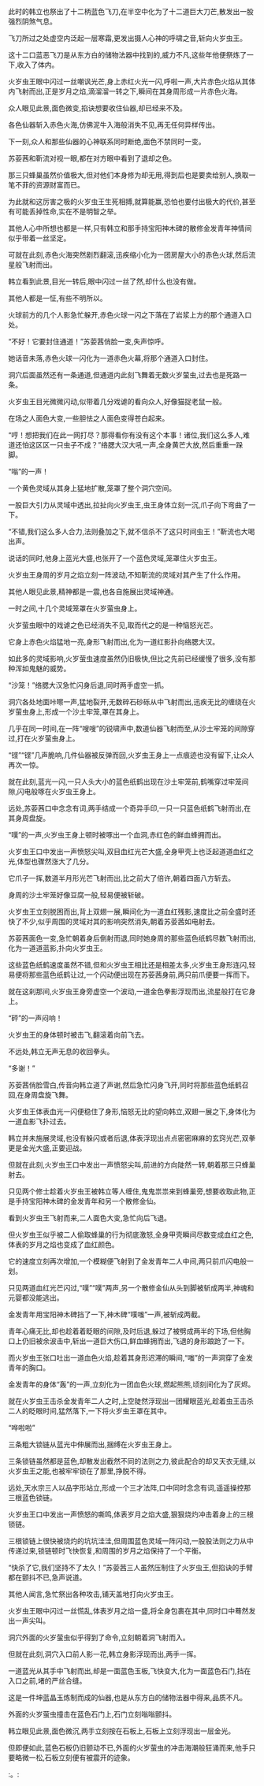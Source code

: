 
此时的韩立也祭出了十二柄蓝色飞刀,在半空中化为了十二道巨大刀芒,散发出一股强烈阴煞气息。

飞刀所过之处虚空内泛起一层寒霜,更发出摄人心神的呼啸之音,斩向火岁虫王。

这十二口蓝恶飞刀是从东方白的储物法器中找到的,威力不凡,这些年他便祭炼了一下,收入了体内。

火岁虫王眼中闪过一丝嘲讽光芒,身上赤红火光一闪,呼啦一声,大片赤色火焰从其体内飞射而出,正是岁月之焰,滴溜溜一转之下,瞬间在其身周形成一片赤色火海。

众人眼见此景,面色微变,掐诀想要收住仙器,却已经来不及。

各色仙器斩入赤色火海,仿佛泥牛入海般消失不见,再无任何异样传出。

下一刻,众人和那些仙器的心神联系同时断绝,面色不禁同时一变。

苏荌茜和靳流对视一眼,都在对方眼中看到了退却之色。

那三只蜂巢虽然价值极大,但对他们本身修为却无用,得到后也是要卖给别人,换取一笔不菲的资源财富而已。

为此就和这厉害之极的火岁虫王生死相搏,就算能赢,恐怕也要付出极大的代价,甚至有可能丢掉性命,实在不是明智之举。

其他人心中所想也都是一样,只有韩立和那手持宝阳神木碑的散修金发青年神情间似乎带着一丝坚定。

可就在此刻,赤色火海突然剧烈翻滚,迅疾缩小化为一团房屋大小的赤色火球,然后流星般飞射而出。

韩立看到此景,目光一转后,眼中闪过一丝了然,却什么也没有做。

其他人都是一怔,有些不明所以。

火球前方的几个人影急忙躲开,赤色火球一闪之下落在了岩浆上方的那个通道入口处。

“不好！它要封住通道！”苏荌茜俏脸一变,失声惊呼。

她话音未落,赤色火球一闪化为一道赤色火幕,将那个通道入口封住。

洞穴后面虽然还有一条通道,但通道内此刻飞舞着无数火岁萤虫,过去也是死路一条。

火岁虫王目光微微闪动,似带着几分戏谑的看向众人,好像猫捉老鼠一般。

在场之人面色大变,一些胆怯之人面色变得苍白起来。

“哼！想把我们在此一网打尽？那得看你有没有这个本事！诸位,我们这么多人,难道还怕这区区一只虫子不成？”络腮大汉大吼一声,全身黄芒大放,然后重重一跺脚。

“嗡”的一声！

一个黄色灵域从其身上猛地扩散,笼罩了整个洞穴空间。

一股巨大引力从灵域中透出,拉扯向火岁虫王,虫王身体立刻一沉,爪子向下弯曲了一下。

“不错,我们这么多人合力,法则叠加之下,就不信杀不了这只时间虫王！”靳流也大喝出声。

说话的同时,他身上蓝光大盛,也张开了一个蓝色灵域,笼罩住火岁虫王。

火岁虫王身周的岁月之焰立刻一阵波动,不知靳流的灵域对其产生了什么作用。

其他人眼见此景,精神都是一震,也各自施展出灵域神通。

一时之间,十几个灵域笼罩在火岁萤虫身上。

火岁萤虫眼中的戏谑之色已经消失不见,取而代之的是一种恼怒光芒。

它身上赤色火焰猛地一亮,身形飞射而出,化为一道红影扑向络腮大汉。

如此多的灵域影响,火岁萤虫速度虽然仍旧极快,但比之先前已经缓慢了很多,没有那种浑如鬼魅的威势。

“沙笼！”络腮大汉急忙闪身后退,同时两手虚空一抓。

洞穴各处地面咔嚓一声,猛地裂开,无数碎石砂砾从中飞射而出,迅疾无比的缠绕在火岁萤虫身上,形成一个沙土牢笼,罩在其身上。

几乎在同一时间,在一阵“嗖嗖”的锐啸声中,数道仙器飞射而至,从沙土牢笼的间隙穿过,打在火岁萤虫身上。

“铿”“铿”几声脆响,几件仙器被反弹而回,火岁虫王身上一点痕迹也没有留下,让众人再次一惊。

就在此刻,蓝光一闪,一只人头大小的蓝色纸鹤出现在沙土牢笼前,鹤嘴穿过牢笼间隙,闪电般啄在火岁虫王身上。

远处,苏荌茜口中念念有词,两手结成一个奇异手印,一只一只蓝色纸鹤飞射而出,在其身周盘旋。

“噗”的一声,火岁虫王身上顿时被啄出一个血洞,赤红色的鲜血蜂拥而出。

火岁虫王口中发出一声愤怒尖叫,双目血红光芒大盛,全身甲壳上也泛起道道血红之光,体型也骤然涨大了几分。

它爪子一挥,数道半月形光芒飞射而出,比之前大了倍许,朝着四面八方斩去。

身周的沙土牢笼好像豆腐一般,轻易便被斩破。

火岁虫王立刻脱困而出,背上双翅一展,瞬间化为一道血红残影,速度比之前全盛时还快了不少,似乎周围的灵域对其的影响突然消失,朝着苏荌茜如电射去。

苏荌茜面色一变,急忙朝着身后倒射而退,同时她身周的那些蓝色纸鹤尽数飞射而出,化为一道道蓝影,扑向火岁虫王。

这些蓝色纸鹤速度虽然不错,但和火岁虫王相比还是相差太多,火岁虫王身形连闪,轻易便将那些蓝色纸鹤让过,一个闪动便出现在苏荌茜身前,两只前爪便要一挥而下。

就在这刹那间,火岁虫王身旁虚空一个波动,一道金色拳影浮现而出,流星般打在它身上。

“砰”的一声闷响！

火岁虫王的身体顿时被击飞,翻滚着向前飞去。

不远处,韩立无声无息的收回拳头。

“多谢！”

苏荌茜俏脸雪白,传音向韩立道了声谢,然后急忙闪身飞开,同时将那些蓝色纸鹤召回,在身周盘旋飞舞。

火岁虫王体表血光一闪便稳住了身形,恼怒无比的望向韩立,双翅一展之下,身体化为一道血影飞扑过去。

韩立并未施展灵域,也没有躲闪或者后退,体表浮现出点点密密麻麻的玄窍光芒,双拳更是金光大盛,正要迎战。

但就在此刻,火岁虫王口中发出一声愤怒尖叫,前进的方向陡然一转,朝着那三只蜂巢射去。

只见两个修士趁着火岁虫王被韩立等人缠住,鬼鬼祟祟来到蜂巢旁,想要收取此物,正是手持宝阳神木碑的金发青年和另一个散修金仙。

看到火岁虫王飞射而来,二人面色大变,急忙向后飞退。

但火岁虫王似乎被二人偷取蜂巢的行为彻底激怒,全身甲壳瞬间尽数变成血红之色,体表的岁月之焰也变成了血红颜色。

它的速度立刻再次增加,一个模糊便飞射到了金发青年二人中间,两只前爪闪电般一划。

只见两道血红光芒闪过,“噗”“噗”两声,另一个散修金仙从头到脚被斩成两半,神魂和元婴都没能逃出。

金发青年用宝阳神木碑挡了一下,神木碑“噗嗤”一声,被斩成两截。

青年心痛无比,却也趁着着眨眼的间隙,及时后退,躲过了被劈成两半的下场,但他胸口上仍旧被余波击中,斩出一道巨大伤口,鲜血蜂拥而出,飞退的身形踉跄了一下。

而火岁虫王张口吐出一道血色火焰,趁着其身形迟滞的瞬间,“嗤”的一声洞穿了金发青年的胸口。

金发青年的身体“轰”的一声,立刻化为一团血色火球,燃起熊熊,顷刻间化为了灰烬。

就在火岁虫王击杀金发青年二人之时,上空陡然浮现出一团耀眼蓝光,趁着虫王击杀二人的眨眼时间,猛然落下,一下将火岁虫王罩在其中。

“哗啦啦”

三条粗大锁链从蓝光中伸展而出,捆缚在火岁虫王身上。

三条锁链虽然都是蓝色,却散发出截然不同的法则之力,彼此配合的却又天衣无缝,以火岁虫王之能,也被牢牢锁在了那里,挣脱不得。

远处,天水宗三人以品字形站立,形成一个三才法阵,口中同时念念有词,遥遥操控那三根蓝色锁链。

火岁虫王口中发出一声愤怒的嘶鸣,体表岁月之焰大盛,狠狠烧灼冲击着身上的三根锁链。

三根锁链上很快被烧灼的坑坑洼洼,但周围蓝色灵域一阵闪动,一股股法则之力从中传递过来,锁链顿时飞快恢复,和周围的岁月之焰保持了一个平衡。

“快杀了它,我们坚持不了太久！”苏荌茜三人虽然压制住了火岁虫王,但掐诀的手臂都在颤抖不已,急声说道。

其他人闻言,急忙祭出各种攻击,铺天盖地打向火岁虫王。

火岁虫王眼中闪过一丝慌乱,体表岁月之焰一盛,将全身包裹在其中,同时口中蓦然发出一声尖叫。

洞穴外面的火岁萤虫似乎得到了命令,立刻朝着洞飞射而入。

但就在此刻,洞穴入口前人影一花,韩立身影浮现而出,两手一挥。

一道蓝光从其手中飞射而出,却是一面蓝色玉板,飞快变大,化为一面蓝色石门,挡在入口之前,堵的严丝合缝。

这是一件坤蓝晶玉炼制而成的仙器,也是从东方白的储物法器中得来,品质不凡。

外面的火岁萤虫撞击在蓝色石门上,石门立刻嗡嗡颤抖。

韩立眼见此景,面色微沉,两手立刻按在石板上,石板上立刻浮现出一层金光。

但即便如此,蓝色石板仍旧颤动不已,外面的火岁萤虫的冲击海潮般狂涌而来,他手只要略微一松,石板立刻便有被震开的迹象。

:。: